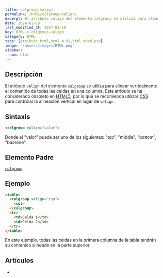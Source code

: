 ```yaml
---
title: colgroup.valign
permalink: /HTML/colgroup/valign/
excerpt: El atributo valign del elemento colgroup se utiliza para alinear verticalmente el contenido de las celdas en una columna. Obsoleto en HTML5.
date: 2024-01-08
last_modified_at: 2024-01-10
key: HTML.c.colgroup.valign
category: HTML
tags: [atributo html,html 4.01,html obsoleto]
image: "/assets/images/HTML.png"
sidebar:
  nav: html
---
```


## Descripción


El atributo `valign` del elemento [`colgroup`](https://www.w3api.com/colgroup/) se utiliza para alinear verticalmente el contenido de todas las celdas en una columna. Este atributo se ha considerado obsoleto en [HTML5](https://www.manualweb.net/html5/), por lo que se recomienda utilizar [CSS](https://www.manualweb.net/css/) para controlar la alineación vertical en lugar de `valign`.


## Sintaxis


```html
<colgroup valign="valor">

```


Donde el "valor" puede ser uno de los siguientes: "top", "middle", "bottom", "baseline".


## Elemento Padre


[`colgroup`](https://www.w3api.com/HTML/colgroup/)


## Ejemplo


```html
<table>
  <colgroup valign="top">
    <col>
  </colgroup>
  <tr>
    <td>Celda 1</td>
    <td>Celda 2</td>
  </tr>
</table>

```


En este ejemplo, todas las celdas en la primera columna de la tabla tendrán su contenido alineado en la parte superior.


## Artículos

- 
